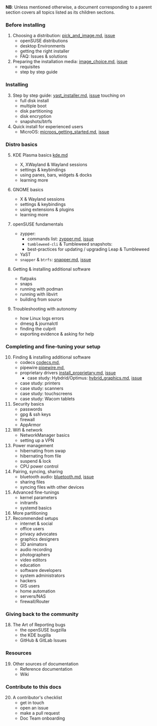 __NB__: Unless mentioned otherwise, a document corresponding to a parent section covers all topics listed as its children sections.
### Before installing
1. Choosing a distribution: [pick_and_image.md](https://github.com/openSUSE/openSUSE-docs-revamped-temp/blob/dev/project/docs/pick_an_image.md), [issue](https://github.com/openSUSE/openSUSE-docs-revamped-temp/issues/37) 
    * openSUSE distributions
    * desktop Environments
    * getting the right installer
    * FAQ: Issues & solutions
2. Preparing the installation media: [image_choice.md](https://github.com/openSUSE/openSUSE-docs-revamped-temp/blob/dev/project/docs/image_choice.md), [issue](https://github.com/openSUSE/openSUSE-docs-revamped-temp/issues/26)
    * requisites
    * step by step guide
### Installing
3. Step by step guide: [yast_installer.md](https://github.com/openSUSE/openSUSE-docs-revamped-temp/blob/dev/project/docs/yast_installer.md), [issue](https://github.com/openSUSE/openSUSE-docs-revamped-temp/issues/60) touching on
    * full disk install
    * multiple boot
    * disk partitioning
    * disk encryption
    * snapshots/btrfs
4. Quick install for experienced users
   * MicroOS: [microos_getting_started.md](https://github.com/openSUSE/openSUSE-docs-revamped-temp/blob/dev/project/docs/microos_getting_started.md), [issue](https://github.com/openSUSE/openSUSE-docs-revamped-temp/issues/24)
### Distro basics
5. KDE Plasma basics [kde.md](project/docs/kde.md)
    * X, XWayland & Wayland sessions
    * settings & keybindings
    * using panes, bars, widgets & docks
    * learning more
6. GNOME basics
    * X & Wayland sessions
    * settings & keybindings
    * using extensions & plugins
    * learning more
7. openSUSE fundamentals
    * zypper:
        * commands list: [zypper.md](https://github.com/openSUSE/openSUSE-docs-revamped-temp/blob/dev/project/docs/zypper.md), [issue](https://github.com/openSUSE/openSUSE-docs-revamped-temp/issues/32)
        * `tumbleweed-cli` & Tumbleweed snapshots: 
        * best-practices for updating / upgrading Leap & Tumbleweed
    * YaST
    * `snapper` & `btrfs`: [snapper.md](https://github.com/openSUSE/openSUSE-docs-revamped-temp/blob/dev/project/docs/snapper.md), [issue](https://github.com/openSUSE/openSUSE-docs-revamped-temp/issues/34)

8. Getting & installing additional software
    * flatpaks
    * snaps
    * running with podman
    * running with libvirt
    * building from source
9. Troubleshooting with autonomy
    * how Linux logs errors
    * dmesg & journalctl
    * finding the culprit
    * exporting evidence & asking for help
### Completing and fine-tuning your setup 
10. Finding & installing additional software
    * codecs [codecs.md](https://github.com/openSUSE/openSUSE-docs-revamped-temp/blob/dev/project/docs/codecs.md),
    * pipewire [pipewire.md](https://github.com/openSUSE/openSUSE-docs-revamped-temp/blob/dev/project/docs/pipwire.md),
    * proprietary drivers [install_proprietary.md](https://github.com/openSUSE/openSUSE-docs-revamped-temp/blob/dev/project/docs/install_proprietary.md), [issue](https://github.com/openSUSE/openSUSE-docs-revamped-temp/issues/28)
      * case study: Hybdrid/Optimus: [hybrid_graphics.md](https://github.com/openSUSE/openSUSE-docs-revamped-temp/blob/dev/project/docs/hybrid_graphics.md), [issue](https://github.com/openSUSE/openSUSE-docs-revamped-temp/issues/77) 
    * case study: printers
    * case study: scanners
    * case study: touchscreens
    * case study: Wacom tablets
11. Security basics
    * passwords
    * gpg & ssh keys
    * firewall
    * AppArmor
12. Wifi & network
    * NetworkManager basics
    * setting up a VPN
13. Power management
    * hibernating from swap
    * hibernating from file
    * suspend & lock
    * CPU power control
14. Pairing, syncing, sharing
    * bluetooth audio: [bluetooth.md](https://github.com/openSUSE/openSUSE-docs-revamped-temp/blob/dev/project/docs/bluetooth.md), [issue](https://github.com/openSUSE/openSUSE-docs-revamped-temp/issues/27)
    * sharing files
    * syncing files with other devices
15. Advanced fine-tunings
    * kernel parameters
    * initramfs
    * systemd basics
16. More partitioning
17. Recommended setups
    * internet & social
    * office users
    * privacy advocates
    * graphics designers
    * 3D animators
    * audio recording
    * photographers
    * video editors
    * education
    * software developers
    * system administrators
    * hackers
    * GIS users
    * home automation
    * servers/NAS
    * firewall/Router
### Giving back to the community
18. The Art of Reporting bugs
    * the openSUSE bugzilla
    * the KDE bugilla
    * GitHub & GitLab Issues
### Resources
19. Other sources of documentation
    * Reference documentation
    * Wiki
### Contribute to this docs
20. A contributor's checklist
    * get in touch
    * open an issue
    * make a pull request
    * Doc Team onboarding
